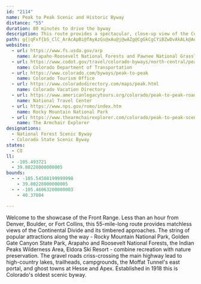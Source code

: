 ```yaml
---
id: "2114"
name: Peak to Peak Scenic and Historic Byway
distance: "55"
duration: 80 minutes to drive the byway
description: This route provides a spectacular, close-up view of the Continental Divide. Attractions along the way include Rocky Mountain National Park, Golden Gate Canyon State Park, and the Black Hawk/Central City gaming district.
path: g{|qFxf{bS_ClC_ArAcApBi@fAyAzGs@xAu@j@wAZg@CgGkCgCYiBZwDvAkALk@AqAYwCwAiA[o@K_BFmBx@qKjGgAr@eDhDcA|A_BnDs@jBo@xCcDvRi@~DmAbN[fBc@hAsCzC_@f@Sd@U|@O`CNrFIlAo@rEI`C?lFI~@Kp@iBvGcApCcBdBy@^eEF}Bd@i@d@w@dA_AvDe@nAw@rAy@t@oA^kARgEMoD?wAJcBj@iEtCy@LcAGgAk@a@e@}@oBkA_Fm@_E_@aB}@gCq@sA_Zw`@oAgAwD}A{BSaF\iBKy@_@e@_@i@s@_@_Aa@eC@mBPmARq@h@gAfHiMlB{Ez@wE\yGc@}MU{Cq@sDuA_DyAaCyAmDwEiUi@qA}CoF_BmBoBwAcCsAwQiIuB}Bm@{@u@kBm@_Ck@iFO{IQ}Am@oCwAqCiBgBsBaAeC]qE?y@Mo@_@iAeBCkCfAuGDu@OcBk@sAgAu@iA_@kLqCgXmHsAe@{@y@g@iAUyCB}RIyB_@_Cs@gCmAcCkAuA}@s@iBeAgCg@y\}BsOmAy@w@Yu@u@kF_@cBQe@g@k@s@_@s@Mq@@c@LmAt@cKbHmBrBcAfBoDvHmBnDwDzH{@dB}@v@s@Zy@J_A?w@Y_C_BeAe@_@GuA`@m@f@_@j@YpABxBFd@vArDn@`AhAr@hA@fD[`@?b@Pb@`ADd@?x@_@z@UNaBN{[bA_BJk@NyAdAc@j@_AtC}ArHe@vAy@`AsDlCsArAmDlFwJ|O_@n@}@t@u@Vy@CmGmAc@Pg@X[t@[xAi@dEi@~Ay@fA{@x@oSxGaBdAgE`EoIfBwGxF[L[J}@?sFgAcA?sAZgKpHo@r@Oh@Gn@Fh@Tj@PR\P|@?hBmB\SV?x@^JTFpAI^KX]RwDl@cGjB]V_@t@Kj@@fALj@x@z@bAPt@SdAy@REl@D~@xAhAdD^l@rCfCd@l@Hb@?r@Od@YXk@FYGqC_CcAe@kA?mEf@mBDkLuDaAKw@Jy@f@_@f@e@hByAhNYt@m@v@k@^cAXqUrDyI`BwC|AoAlAy@`@cC^sABiAOeAa@cLgGiA_@gAWkL{@}ASw@]{@i@qIsJsAq@YBsAZa@^s@fAY~Ao@vFi@nA_@^mA^_If@kA\uBdBkBhAk@BoASiC_A}@?i@Le@`@Qd@[|Ai@hAk@d@e@Dc@Mc@]k@wAgGaZkBuGk@y@sBeAiASoBXo@VqA`AkXpYeErCuOxG_Cx@gAr@cAfA_EzNo@dA}@~@mAr@aARiBL}@p@Uz@?bAT~@l@f@VFr@IfEyDh@Sn@?h@Rb@l@PdAKtA_@r@aGfFu@vAOj@?f@n@tKE~@SpBoArFk@n@q@Po@?s@eA_@qB]qE_EoT_AsD_AeBmAgAo@_@cAS}@IkDBqBh@[BSEc@_@oAEo@UOQODGR@PNLHx@?vPc@lE_@fBOn@y@zAs@VuAOq@o@[kALoFCcBOy@w@{AwAaB}@iByAwEiAsIc@cA}@{@oBYoQ_AcELiCv@oLrFiAT_CAaCeAaPuNaLmHm@m@sAyBUgAc@kDUiPSmB[kAoAgBmAy@oAyAaIiN{@gA}@o@_Bm@cBGaBR{Ar@gA~@u@lAcAjCuAtEy@jBmAdA{@RgA?eBq@iAkA]u@S_AGgADwANqA^}@lBiDd@oAReBG_Ai@uBg@w@qAs@_BEoAf@Y\_@p@}FdMy@x@_Ap@eF~@oCt@iCpAmCzBsAhBuAzB}BdGcBfGcBzE_B~Ay@^y@FsAGoA]cAs@_@g@e@cAmD}Lo@eA}@s@cA[kAIiALy@\w@l@iAvAiCzDyA~AyAfAiCfAkMjDuAr@qAdAoAzAo@dAmFbPiAdBaCfAcVpEeBx@wBzAoB|BiAfBqD`JeApBs@bA_BpAeOnI}Bp@sARuBGgFs@kDKyBX{A^sAl@qBzAeCbDiBlEwGpQsApBy@`@sAR_BUoBcAgA[uAEaBd@o@f@gJ|M_BhAi@R}@XwALkBGuA]sAi@mBkBgCuD{FyHmAsBYq@o@_Ci@mEs@oEuAmDsAyBsAaBsCoBsBm@oDe@iNaAcBJy@RoA~@e@f@s@xAYpAOzBJxFK`Bc@lAoAhBeArBo@fCStBExBz@fJ?^UdAo@~@_Ad@Y?yAq@a@m@yA{DeAwBwBs@iBJsGnCsBj@y@@uAa@y@s@g@aAkKq_@eAsCuAeCy@_AiByAkB_AkBm@yCYiBD{@JwBl@eAd@mGfEk@Dy@Kc@Ko@s@_@_AMqARsBrAiERqB?{@OyBs@aCo@eA_@_@}Ay@_AScAEoALm@XkAp@sB`Bo@Xs@Fy@GYGm@m@[y@ScAQmD]sAk@mA_CgCg@yA@}D`@}LYmDc@wAeAcCs@w@oAu@wCq@mIJs@Qo@g@g@w@Uu@sAmHaAmDgFgKcAyAgAe@q@Eo@Dm@Xk@d@}BxEy@n@i@ViALs@MoQ{LuA_@kFEoBYoAa@aKyGcBsAwA_BoByD{KcWcC{C_A}@sBuAyBy@iB_@wAGoACeBFgEdA{G|CoAT}BHo@EcCo@mAi@{BqAiCaCyNuTwAyAoTuK_C}@{AMuA?}Id@cBMwAw@oKwLs@eAyM}VcBkBoAm@oA[cCE}AZcB~@q@r@k@|@eCzFoTfj@k@zAwBtIgA~G_@fDY`F_@j]i@tMNpBh@xBRzCG`QZ`ICxCWdAo@rAy@x@uATiAGsAg@eAw@iAmAYg@c@kBYuCUgKo@uPOkCg@uBq@sAmBeBsF_CwCoBmAoAiCaE{CaJm@oCSkF[aC_AaCmAeB_BkAmCmAqAy@cGqH}GcEu@qAOkA?u@f@uF?k@u@iLCqGKaAiByGo@yCOgESyAUm@m@_A[WcA[uMyCcBMy@FgAv@{CbEu@n@yAZi@?cASgAs@y@qAg@aC[_Ei@sAy@q@gD{@qBaBcAWq@Di@XiA~AwBfE]j@}@r@s@Z}@JeAEm@Sa@So@}@i@uAkFuVo@{@}CmBUWgCmEiF_EqBiC{@w@yBg@yOsCO`AyBlGyAdCiA`BcC~BsElDaKhJ_KdL}D`CwLjDuFfCsF~DcGzGgDhFeAxBmBxEqB~GuChNo@~BcBzDwFlJu@xAy@lCsKhj@a@jC[fEMlDD~ElAnb@d@hXKjEq@fFa@fBy@dCaBtCyC~CoA|@cDfBiA`AiA|Ai@nAe@vBqHtk@eAlHWlAsDnNo@tFo@fIg@|Bu@rBu@zAiAxAwC`C_C|@}ARuA?gB_@_C_BsAgBm@mA[kAmAgGk@eEsAcFmAqCuC{EuE_EuCyAoAa@{Cg@uAKcC@}Cl@_Bt@{A`A_GnFuAbAkB~@{Bx@iAReKn@iBb@u@XcBrA}DfGeBpB}A|@cBj@y@JyB?gB[uAk@}AkAmG{GwAw@eCg@cAEyBLyBx@sCxBuFrHiIfKqAt@gHbAk@Ro@^sCfCiBr@i@DmAEyAm@cBsAeAe@wEs@yA?wDd@cEr@iBr@eHxDmHlBoAp@uHhFeC~@oPxCsDRkEe@kBa@eES_Gn@}Dv@iRtCgBCiEi@eABmARcHxDqBt@}G~AoUlEmOfDiH~DkTzJeA\s@DkBQ}BgAoAWuM~@qGr@oBFwAUsDeBy@SuACiM~AeO~FmZrGsATgD\_DIcDi@_KyCePsDwB}AeCuC_A_@sADc@JuAz@qAH_Ae@q@kAy@{CYo@y@aA_As@mAWqD[kB_@cCeAmCaB}DyDyDgCgBq@gVsHqAMgFd@u@?sAScBy@_A_AkA_BkAe@mAJcBr@u@JqIm@wGt@y@GcGcB_A_@mAiAiDkHk@y@u@o@yBs@yFo@wA[u@c@_CuBqB}@oDYyPs@}AJuAf@o@j@i@r@_@|@}@bDo@xAo@d@y@Py@EYMo@i@U[YeAEkAJgAZ_AvBoBbAqA`IqQNoAAoAWmAo@iAmAi@_@E_AFoRxIcB^cBLcA?wLq@iOgA_BWiBcAu@w@g@_Ao@mBS_BEsAHyBH{@xAyGTgBDiBE{CYmCu@aDiAqCw@mAsGaHwMmOaXyXwHmIwDmD}AeAcDgBuBs@}Cy@}Cc@eZiA_Xw@kEPeCZgB^iC|@gD~AaAn@{K`JuJpI{GhGy@Dy@Ya@fDmA~AyA`C{@xBu@~Bq@zEUrCGlCBxCUpBSz@
websites:
  - url: https://www.fs.usda.gov/arp
    name: Arapaho-Roosevelt National Forests and Pawnee National Grassland
  - url: https://www.codot.gov/travel/colorado-byways/north-central/peak-to-peak
    name: Colorado Department of Transportation
  - url: https://www.colorado.com/byways/peak-to-peak
    name: Colorado Tourism Office
  - url: https://www.coloradodirectory.com/maps/peak.html
    name: Colorado Vacation Directory
  - url: https://www.americanlegacytours.org/colorado/peak-to-peak-road-trip/
    name: National Travel Center
  - url: https://www.nps.gov/romo/index.htm
    name: Rocky Mountain National Park
  - url: https://www.thearmchairexplorer.com/colorado/peak-to-peak-scenic-byway.php
    name: The Armchair Explorer
designations:
  - National Forest Scenic Byway
  - Colorado State Scenic Byway
states:
  - CO
ll:
  - -105.493721
  - 39.80228000000005
bounds:
  - - -105.54508199999998
    - 39.80228000000005
  - - -105.46063200000003
    - 40.37804

---
```


Welcome to the showcase of the Front Range. Less than an hour from Denver, Boulder, or Fort Collins, this 55-mile-long route provides matchless views of the Continental Divide and its timbered approaches. The string of popular attractions along the way - Rocky Mountain National Park, Golden Gate Canyon State Park, Arapaho and Roosevelt National Forests, the Indian Peaks Wilderness Area, Eldora Ski Resort - combine recreation with nature preservation. The gravel roads criss-crossing the main highway lead to high-country lakes, trailheads, campgrounds, the Moffat Tunnel's east portal, and ghost towns at Hesse and Apex. Established in 1918 this is Colorado's oldest scenic byway.
